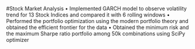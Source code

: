 #Stock Market Analysis
•	Implemented GARCH model to observe volatility trend for 13 Stock Indices and compared it with 6 rolling windows
•	Performed the portfolio optimization using the modern portfolio theory and obtained the efficient frontier for the data
•	Obtained the minimum risk and the maximum Sharpe ratio portfolio among 50k combinations using SciPy optimizer
